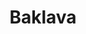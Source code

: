 ---
codehost: https://github.com/https://github.com/Trendyol/baklava
logohandle: baklavadesign
sort: baklava
title: Baklava
website: https://baklava.design/
---